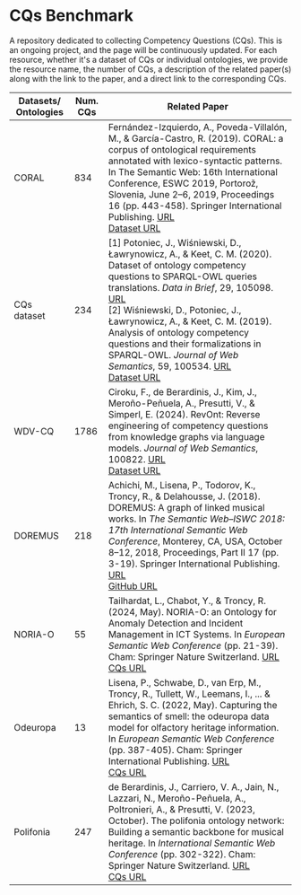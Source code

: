 # CQs Benchmark

A repository dedicated to collecting Competency Questions (CQs). This is an ongoing project, and the page will be continuously updated. For each resource, whether it's a dataset of CQs or individual ontologies, we provide the resource name, the number of CQs, a description of the related paper(s) along with the link to the paper, and a direct link to the corresponding CQs.

| Datasets/ Ontologies | Num. CQs | Related Paper |
|----------------------|----------|--------------------------------------------------------------------------------------------------------------------------------------------------------------------------------------------------------------------------------------------------------------------------------------------------|
| CORAL                | 834      | Fernández-Izquierdo, A., Poveda-Villalón, M., & García-Castro, R. (2019). CORAL: a corpus of ontological requirements annotated with lexico-syntactic patterns. In The Semantic Web: 16th International Conference, ESWC 2019, Portorož, Slovenia, June 2–6, 2019, Proceedings 16 (pp. 443-458). Springer International Publishing. [URL](https://link.springer.com/chapter/10.1007/978-3-030-21348-0_29) <br> [Dataset URL](https://zenodo.org/records/4432491) |
| CQs dataset          | 234      | [1] Potoniec, J., Wiśniewski, D., Ławrynowicz, A., & Keet, C. M. (2020). Dataset of ontology competency questions to SPARQL-OWL queries translations. *Data in Brief*, 29, 105098. [URL](https://www.sciencedirect.com/science/article/pii/S2352340919314544?via%3Dihub) <br> [2] Wiśniewski, D., Potoniec, J., Ławrynowicz, A., & Keet, C. M. (2019). Analysis of ontology competency questions and their formalizations in SPARQL-OWL. *Journal of Web Semantics*, 59, 100534. [URL](https://www.sciencedirect.com/science/article/pii/S1570826819300617) <br> [Dataset URL](https://github.com/CQ2SPARQLOWL/Dataset) |
| WDV-CQ               | 1786     | Ciroku, F., de Berardinis, J., Kim, J., Meroño-Peñuela, A., Presutti, V., & Simperl, E. (2024). RevOnt: Reverse engineering of competency questions from knowledge graphs via language models. *Journal of Web Semantics*, 100822. [URL](https://www.sciencedirect.com/science/article/pii/S1570826824000088#fn34) <br> [Dataset URL](https://zenodo.org/records/10370725) |
| DOREMUS              | 218      | Achichi, M., Lisena, P., Todorov, K., Troncy, R., & Delahousse, J. (2018). DOREMUS: A graph of linked musical works. In *The Semantic Web–ISWC 2018: 17th International Semantic Web Conference*, Monterey, CA, USA, October 8–12, 2018, Proceedings, Part II 17 (pp. 3-19). Springer International Publishing. [URL](https://link.springer.com/chapter/10.1007/978-3-030-00668-6_1) <br> [GitHub URL](https://github.com/DOREMUS-ANR/doremus-ontology) |
| NORIA-O              | 55       | Tailhardat, L., Chabot, Y., & Troncy, R. (2024, May). NORIA-O: an Ontology for Anomaly Detection and Incident Management in ICT Systems. In *European Semantic Web Conference* (pp. 21-39). Cham: Springer Nature Switzerland. [URL](https://dl.acm.org/doi/abs/10.1007/978-3-031-60635-9_2) <br> [CQs URL](https://github.com/Orange-OpenSource/noria-ontology/tree/master/cqs) |
| Odeuropa             | 13       | Lisena, P., Schwabe, D., van Erp, M., Troncy, R., Tullett, W., Leemans, I., ... & Ehrich, S. C. (2022, May). Capturing the semantics of smell: the odeuropa data model for olfactory heritage information. In *European Semantic Web Conference* (pp. 387-405). Cham: Springer International Publishing. [URL](https://link.springer.com/chapter/10.1007/978-3-030-00668-6_1) <br> [CQs URL](https://github.com/Odeuropa/ontology/tree/master/competency_questions) |
| Polifonia            | 247      | de Berardinis, J., Carriero, V. A., Jain, N., Lazzari, N., Meroño-Peñuela, A., Poltronieri, A., & Presutti, V. (2023, October). The polifonia ontology network: Building a semantic backbone for musical heritage. In *International Semantic Web Conference* (pp. 302-322). Cham: Springer Nature Switzerland. [URL](https://link.springer.com/chapter/10.1007/978-3-031-47243-5_17) <br> [CQs URL](https://github.com/polifonia-project/polifoniacq-dataset/tree/main/data) |
